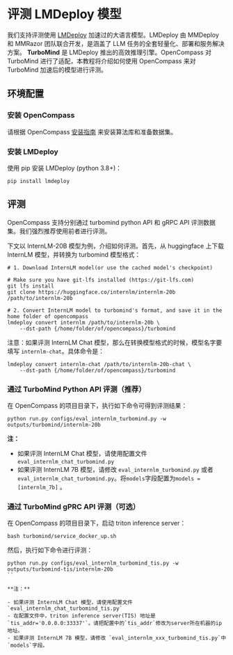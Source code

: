 # 评测 LMDeploy 模型

我们支持评测使用 [LMDeploy](https://github.com/InternLM/lmdeploy) 加速过的大语言模型。LMDeploy 由 MMDeploy 和 MMRazor 团队联合开发，是涵盖了 LLM 任务的全套轻量化、部署和服务解决方案。 **TurboMind** 是 LMDeploy 推出的高效推理引擎。OpenCompass 对 TurboMind 进行了适配，本教程将介绍如何使用 OpenCompass 来对 TurboMind 加速后的模型进行评测。

## 环境配置

### 安装 OpenCompass

请根据 OpenCompass [安装指南](https://opencompass.readthedocs.io/en/latest/get_started.html) 来安装算法库和准备数据集。

### 安装 LMDeploy

使用 pip 安装 LMDeploy (python 3.8+)：

```shell
pip install lmdeploy
```

## 评测

OpenCompass 支持分别通过 turbomind python API 和 gRPC API 评测数据集。我们强烈推荐使用前者进行评测。

下文以 InternLM-20B 模型为例，介绍如何评测。首先，从 huggingface 上下载 InternLM 模型，并转换为 turbomind 模型格式：

```shell
# 1. Download InternLM model(or use the cached model's checkpoint)

# Make sure you have git-lfs installed (https://git-lfs.com)
git lfs install
git clone https://huggingface.co/internlm/internlm-20b /path/to/internlm-20b

# 2. Convert InternLM model to turbomind's format, and save it in the home folder of opencompass
lmdeploy convert internlm /path/to/internlm-20b \
    --dst-path {/home/folder/of/opencompass}/turbomind
```

注意：如果评测 InternLM Chat 模型，那么在转换模型格式的时候，模型名字要填写 `internlm-chat`。具体命令是：

```shell
lmdeploy convert internlm-chat /path/to/internlm-20b-chat \
    --dst-path {/home/folder/of/opencompass}/turbomind
```

### 通过 TurboMind Python API 评测（推荐）

在 OpenCompass 的项目目录下，执行如下命令可得到评测结果：

```shell
python run.py configs/eval_internlm_turbomind.py -w outputs/turbomind/internlm-20b
```

**注：**

- 如果评测 InternLM Chat 模型，请使用配置文件 `eval_internlm_chat_turbomind.py`
- 如果评测 InternLM 7B 模型，请修改 `eval_internlm_turbomind.py` 或者 `eval_internlm_chat_turbomind.py`。将`models`字段配置为`models = [internlm_7b]` 。

### 通过 TurboMind gPRC API 评测（可选）

在 OpenCompass 的项目目录下，启动 triton inference server：

```shell
bash turbomind/service_docker_up.sh
```

然后，执行如下命令进行评测：

```shell
python run.py configs/eval_internlm_turbomind_tis.py -w outputs/turbomind-tis/internlm-20b
``

**注：**

- 如果评测 InternLM Chat 模型，请使用配置文件 `eval_internlm_chat_turbomind_tis.py`
- 在配置文件中，triton inference server(TIS) 地址是 `tis_addr='0.0.0.0:33337'`。请把配置中的`tis_addr`修改为server所在机器的ip地址。
- 如果评测 InternLM 7B 模型，请修改 `eval_internlm_xxx_turbomind_tis.py`中`models`字段。
```
